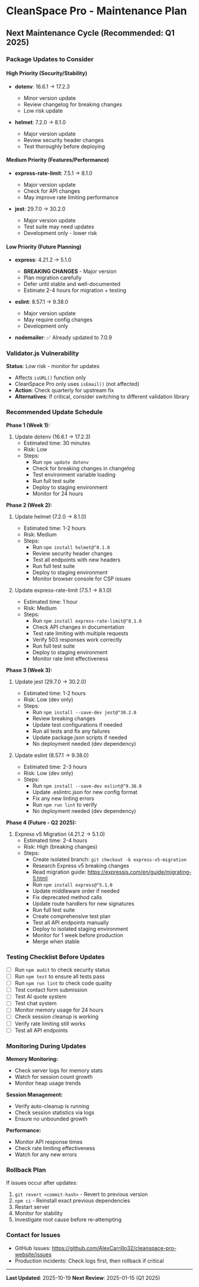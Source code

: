 # CleanSpace Pro - Maintenance Plan

## Next Maintenance Cycle (Recommended: Q1 2025)

### Package Updates to Consider

#### High Priority (Security/Stability)
- **dotenv**: 16.6.1 → 17.2.3
  - Minor version update
  - Review changelog for breaking changes
  - Low risk update

- **helmet**: 7.2.0 → 8.1.0
  - Major version update
  - Review security header changes
  - Test thoroughly before deploying

#### Medium Priority (Features/Performance)
- **express-rate-limit**: 7.5.1 → 8.1.0
  - Major version update
  - Check for API changes
  - May improve rate limiting performance

- **jest**: 29.7.0 → 30.2.0
  - Major version update
  - Test suite may need updates
  - Development only - lower risk

#### Low Priority (Future Planning)
- **express**: 4.21.2 → 5.1.0
  - **BREAKING CHANGES** - Major version
  - Plan migration carefully
  - Defer until stable and well-documented
  - Estimate 2-4 hours for migration + testing

- **eslint**: 8.57.1 → 9.38.0
  - Major version update
  - May require config changes
  - Development only

- **nodemailer**: ✅ Already updated to 7.0.9

### Validator.js Vulnerability

**Status**: Low risk - monitor for updates
- Affects `isURL()` function only
- CleanSpace Pro only uses `isEmail()` (not affected)
- **Action**: Check quarterly for upstream fix
- **Alternatives**: If critical, consider switching to different validation library

### Recommended Update Schedule

**Phase 1 (Week 1):**
1. Update dotenv (16.6.1 → 17.2.3)
   - Estimated time: 30 minutes
   - Risk: Low
   - Steps:
     - Run `npm update dotenv`
     - Check for breaking changes in changelog
     - Test environment variable loading
     - Run full test suite
     - Deploy to staging environment
     - Monitor for 24 hours

**Phase 2 (Week 2):**
1. Update helmet (7.2.0 → 8.1.0)
   - Estimated time: 1-2 hours
   - Risk: Medium
   - Steps:
     - Run `npm install helmet@^8.1.0`
     - Review security header changes
     - Test all endpoints with new headers
     - Run full test suite
     - Deploy to staging environment
     - Monitor browser console for CSP issues

2. Update express-rate-limit (7.5.1 → 8.1.0)
   - Estimated time: 1 hour
   - Risk: Medium
   - Steps:
     - Run `npm install express-rate-limit@^8.1.0`
     - Check API changes in documentation
     - Test rate limiting with multiple requests
     - Verify 503 responses work correctly
     - Run full test suite
     - Deploy to staging environment
     - Monitor rate limit effectiveness

**Phase 3 (Week 3):**
1. Update jest (29.7.0 → 30.2.0)
   - Estimated time: 1-2 hours
   - Risk: Low (dev only)
   - Steps:
     - Run `npm install --save-dev jest@^30.2.0`
     - Review breaking changes
     - Update test configurations if needed
     - Run all tests and fix any failures
     - Update package.json scripts if needed
     - No deployment needed (dev dependency)

2. Update eslint (8.57.1 → 9.38.0)
   - Estimated time: 2-3 hours
   - Risk: Low (dev only)
   - Steps:
     - Run `npm install --save-dev eslint@^9.38.0`
     - Update .eslintrc.json for new config format
     - Fix any new linting errors
     - Run `npm run lint` to verify
     - No deployment needed (dev dependency)

**Phase 4 (Future - Q2 2025):**
1. Express v5 Migration (4.21.2 → 5.1.0)
   - Estimated time: 2-4 hours
   - Risk: High (breaking changes)
   - Steps:
     - Create isolated branch: `git checkout -b express-v5-migration`
     - Research Express v5 breaking changes
     - Read migration guide: https://expressjs.com/en/guide/migrating-5.html
     - Run `npm install express@^5.1.0`
     - Update middleware order if needed
     - Fix deprecated method calls
     - Update route handlers for new signatures
     - Run full test suite
     - Create comprehensive test plan
     - Test all API endpoints manually
     - Deploy to isolated staging environment
     - Monitor for 1 week before production
     - Merge when stable

### Testing Checklist Before Updates

- [ ] Run `npm audit` to check security status
- [ ] Run `npm test` to ensure all tests pass
- [ ] Run `npm run lint` to check code quality
- [ ] Test contact form submission
- [ ] Test AI quote system
- [ ] Test chat system
- [ ] Monitor memory usage for 24 hours
- [ ] Check session cleanup is working
- [ ] Verify rate limiting still works
- [ ] Test all API endpoints

### Monitoring During Updates

**Memory Monitoring:**
- Check server logs for memory stats
- Watch for session count growth
- Monitor heap usage trends

**Session Management:**
- Verify auto-cleanup is running
- Check session statistics via logs
- Ensure no unbounded growth

**Performance:**
- Monitor API response times
- Check rate limiting effectiveness
- Watch for any new errors

### Rollback Plan

If issues occur after updates:
1. `git revert <commit-hash>` - Revert to previous version
2. `npm ci` - Reinstall exact previous dependencies
3. Restart server
4. Monitor for stability
5. Investigate root cause before re-attempting

### Contact for Issues

- GitHub Issues: https://github.com/AlexCarrillo32/cleanspace-pro-website/issues
- Production incidents: Check logs first, then rollback if critical

---

**Last Updated**: 2025-10-19
**Next Review**: 2025-01-15 (Q1 2025)
